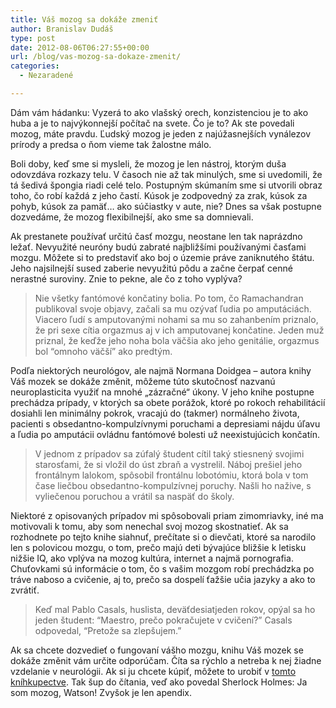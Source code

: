```yaml
---
title: Váš mozog sa dokáže zmeniť
author: Branislav Dudáš
type: post
date: 2012-08-06T06:27:55+00:00
url: /blog/vas-mozog-sa-dokaze-zmenit/
categories:
  - Nezaradené

---
```

Dám vám hádanku: Vyzerá to ako vlašský orech, konzistenciou je to ako huba a je to najvýkonnejší počítač na svete. Čo je to? Ak ste povedali mozog, máte pravdu. Ľudský mozog je jeden z najúžasnejších vynálezov prírody a predsa o ňom vieme tak žalostne málo.

Boli doby, keď sme si mysleli, že mozog je len nástroj, ktorým duša odovzdáva rozkazy telu. V časoch nie až tak minulých, sme si uvedomili, že tá šedivá špongia riadi celé telo. Postupným skúmaním sme si utvorili obraz toho, čo robí každá z jeho častí. Kúsok je zodpovedný za zrak, kúsok za pohyb, kúsok za pamäť… ako súčiastky v aute, nie? Dnes sa však postupne dozvedáme, že mozog flexibilnejší, ako sme sa domnievali.

Ak prestanete používať určitú časť mozgu, neostane len tak naprázdno ležať. Nevyužité neuróny budú zabraté najbližšími používanými časťami mozgu. Môžete si to predstaviť ako boj o územie práve zaniknutého štátu. Jeho najsilnejší sused zaberie nevyužitú pôdu a začne čerpať cenné nerastné suroviny. Znie to pekne, ale čo z toho vyplýva?

> Nie všetky fantómové končatiny bolia. Po tom, čo Ramachandran publikoval svoje objavy, začali sa mu ozývať ľudia po amputáciách. Viacero ľudí s amputovanými nohami sa mu so zahanbením priznalo, že pri sexe cítia orgazmus aj v ich amputovanej končatine. Jeden muž priznal, že keďže jeho noha bola väčšia ako jeho genitálie, orgazmus bol “omnoho väčší” ako predtým.

Podľa niektorých neurológov, ale najmä Normana Doidgea &#8211; autora knihy Váš mozek se dokáže změnit, môžeme túto skutočnosť nazvanú neuroplasticita využiť na mnohé &#8222;zázračné&#8220; úkony. V jeho knihe postupne prechádza prípady, v ktorých sa obete porážok, ktoré po rokoch rehabilitácií dosiahli len minimálny pokrok, vracajú do (takmer) normálneho života, pacienti s obsedantno-kompulzívnymi poruchami a depresiami nájdu úľavu a ľudia po amputácii ovládnu fantómové bolesti už neexistujúcich končatín.

> V jednom z prípadov sa zúfalý študent cítil taký stiesnený svojimi starosťami, že si vložil do úst zbraň a vystrelil. Náboj prešiel jeho frontálnym lalokom, spôsobil frontálnu lobotómiu, ktorá bola v tom čase liečbou obsedantno-kompulzívnej poruchy. Našli ho nažive, s vyliečenou poruchou a vrátil sa naspäť do školy.

Niektoré z opisovaných prípadov mi spôsobovali priam zimomriavky, iné ma motivovali k tomu, aby som nenechal svoj mozog skostnatieť. Ak sa rozhodnete po tejto knihe siahnuť, prečítate si o dievčati, ktoré sa narodilo len s polovicou mozgu, o tom, prečo majú deti bývajúce bližšie k letisku nižšie IQ, ako vplýva na mozog kultúra, internet a najmä pornografia. Chuťovkami sú informácie o tom, čo s vašim mozgom robí prechádzka po tráve naboso a cvičenie, aj to, prečo sa dospelí ťažšie učia jazyky a ako to zvrátiť.

> Keď mal Pablo Casals, huslista, deväťdesiatjeden rokov, opýal sa ho jeden študent: “Maestro, prečo pokračujete v cvičení?” Casals odpovedal, “Pretože sa zlepšujem.”

Ak sa chcete dozvedieť o fungovaní vášho mozgu, knihu Váš mozek se dokáže změnit vám určite odporúčam. Číta sa rýchlo a netreba k nej žiadne vzdelanie v neurológii. Ak si ju chcete kúpiť, môžete to urobiť v <a title="Váš mozek se dokáže změnit" href="http://www.insightbooks.org/insightbooks/eshop/0/3/5/575-Vas-mozek-se-dokaze-zmenit" target="_blank">tomto kníhkupectve</a>. Tak šup do čítania, veď ako povedal Sherlock Holmes: Ja som mozog, Watson! Zvyšok je len apendix.